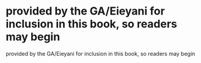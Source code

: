 # provided by the GA/Eieyani for inclusion in this book, so readers may begin

provided by the GA/Eieyani for inclusion in this book, so readers may begin